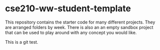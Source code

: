 # cse210-ww-student-template
<!-- This is the starter code for students in the worldwide content version of CSE 210. -->

This repository contains the starter code for many different projects. They are arranged folders by week. There is also an an empty sandbox project that can be used to play around with any concept you would like.

This is a git test.
